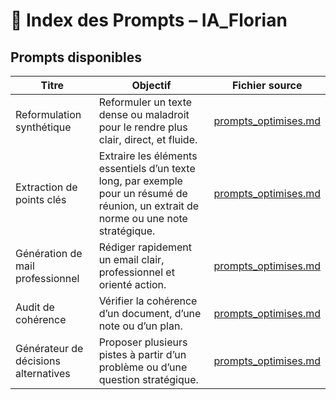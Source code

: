 # 📇 Index des Prompts – IA_Florian

## Prompts disponibles

| Titre | Objectif | Fichier source |
|-------|----------|----------------|
| Reformulation synthétique | Reformuler un texte dense ou maladroit pour le rendre plus clair, direct, et fluide. | [prompts_optimises.md](prompts_optimises.md) |
| Extraction de points clés | Extraire les éléments essentiels d’un texte long, par exemple pour un résumé de réunion, un extrait de norme ou une note stratégique. | [prompts_optimises.md](prompts_optimises.md) |
| Génération de mail professionnel | Rédiger rapidement un email clair, professionnel et orienté action. | [prompts_optimises.md](prompts_optimises.md) |
| Audit de cohérence | Vérifier la cohérence d’un document, d’une note ou d’un plan. | [prompts_optimises.md](prompts_optimises.md) |
| Générateur de décisions alternatives | Proposer plusieurs pistes à partir d’un problème ou d’une question stratégique. | [prompts_optimises.md](prompts_optimises.md) |
